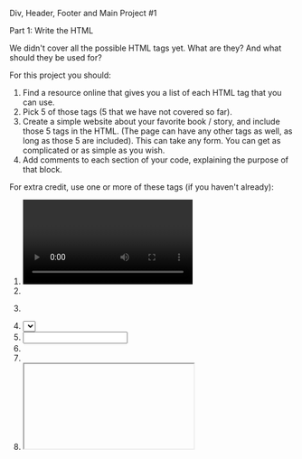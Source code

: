 Div, Header, Footer and Main
Project #1

Part 1: Write the HTML
 
We didn't cover all the possible HTML tags yet. What are they? And what should they be used for?

For this project you should:

1. Find a resource online that gives you a list of each HTML tag that you can use.
2. Pick 5 of those tags (5 that we have not covered so far).
3. Create a simple website about your favorite book / story, and include those 5 tags in the HTML. (The page can have any other tags as well, as long as those 5 are included). This can take any form. You can get as complicated or as simple as you wish.
4. Add comments to each section of your code, explaining the purpose of that block.

For extra credit, use one or more of these tags (if you haven't already):

1. <video>
2. <audio>
3. <form>
4. <select>
5. <input>
6. <base>
7. <meta>
8. <iframe>

Part 2: Save the HTML

Once you have created your document, save the file as a ".html" file. For example, the name of the file could be "recipe.html" or "homework.html" etc.

If you are using JS Bin to compose your code, you should be able to find an "export" or "download" option from the menu. You may need to be logged-in to JSbin for that to work. If that doesn't work for you, then simply select and copy your code from JS Bin, then paste it into a text editor, and save the document as an HTML file (with the .html extension). If you don't have a text editor installed on your machine, we recommend you download and use Atom, Sublime, Visual Studio Code, or Notepad++.


Part 3: Share Your Work and Teach Others [OPTIONAL]

It's time to share your work with the world, and teach others what you learned. Write up a short explanation (1-2 paragraphs) of the code you created. Explain what you learned in the course so far, and then explain how your code works.

Then, take your explanation and create a post online that shares your code and the writeup. This could be any of the options below:

Pick one of these options 

1. A blog post / Medium post
2. A reddit post
3. A tweet
4. An instagram post or story
5. A facebook post or story
6. A LinkedIn post
7. A youtube video / screenshare
8. A facebook video / screenshare
9. A Snapchat or Tiktok video

Pick the option that works for you. Get creative! Once you're done, take screenshots of the post/video you created.

Note: Creating a post in our Student Forum does not count, as the purpose of the assignment is to teach the public, not our current students.

Part 4: Zip and Upload Everything

Create an empty folder on your desktop. In that folder, put the following items:

1. Your HTML file
2. The local images that are referenced in your HTML (if any)
3. The screenshots of your post (if any)

Then, create a zip file out of that folder, and upload the zip file below. If you don't know how to create a zip file, please read these instructions. Please allow 1 business day for us to manually review the files you upload. 
Submit your assignment
You may only submit one file with maximum 100 MB in size

